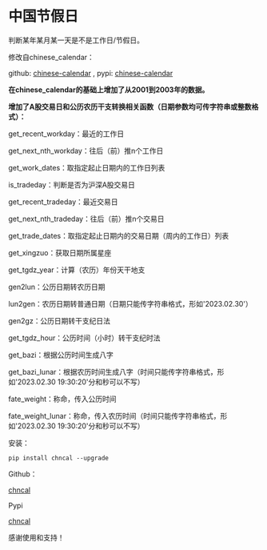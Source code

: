 # 中国节假日

判断某年某月某一天是不是工作日/节假日。

修改自chinese_calendar：

github: [chinese-calendar](https://github.com/LKI/chinese-calendar) , pypi: [chinese-calendar](https://pypi.org/project/chinesecalendar/)



**在chinese_calendar的基础上增加了从2001到2003年的数据。**

**增加了A股交易日和公历农历干支转换相关函数（日期参数均可传字符串或整数格式）：**

get_recent_workday：最近的工作日

get_next_nth_workday：往后（前）推n个工作日

get_work_dates：取指定起止日期内的工作日列表

is_tradeday：判断是否为沪深A股交易日

get_recent_tradeday：最近交易日

get_next_nth_tradeday：往后（前）推n个交易日

get_trade_dates：取指定起止日期内的交易日期（周内的工作日）列表

get_xingzuo：获取日期所属星座

get_tgdz_year：计算（农历）年份天干地支

gen2lun：公历日期转农历日期

lun2gen：农历日期转普通日期（日期只能传字符串格式，形如'2023.02.30'）

gen2gz：公历日期转干支纪日法

get_tgdz_hour：公历时间（小时）转干支纪时法

get_bazi：根据公历时间生成八字

get_bazi_lunar：根据农历时间生成八字（时间只能传字符串格式，形如'2023.02.30 19:30:20'分和秒可以不写）

fate_weight：称命，传入公历时间

fate_weight_lunar：称命，传入农历时间（时间只能传字符串格式，形如'2023.02.30 19:30:20'分和秒可以不写）



安装：

```
pip install chncal --upgrade
```



Github：

[chncal](https://github.com/Genlovy-Hoo/chncal/)

Pypi

[chncal](https://pypi.org/project/chncal/)

感谢使用和支持！
